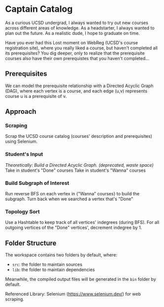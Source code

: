 # Captain Catalog

As a curious UCSD undergrad, I always wanted to try out new courses across 
different areas of knowledge. 
As a headstarter, I always wanted to plan out the future.
As a realistic dude, I hope to graduate on time. 

Have you ever had this Lost moment on WebReg (UCSD's course registration site),
where you really liked a course, but haven't completed all its prerequisites?
You dig deeper, only to realize that the prerequisite courses also have their
own prerequistes that you haven't completed...

## Prerequisites
We can model the prerequisite relationship with a Directed Acyclic Graph (DAG),
where each vertex is a course, and each edge (u,v) represents course u is a prerequisite of v.

## Approach
### Scraping
Scrap the UCSD course catalog (courses' description and prerequisites) using
Selenium. 
### Student's Input
*Theoretically: Build a Directed Acyclic Graph. (deprecated, waste space)*
Take in student's "Done" courses
Take in student's "Wanna" courses
### Build Subgraph of Interest
Run reverse BFS on each vertex in {"Wanna" courses} to build the subgraph. 
Turn back when we searched a vertex that's "Done"
### Topology Sort
Use a Hashtable to keep track of all vertices' indegrees (during BFS).
For all outgoing vertices of the "Done" vertices', decrement indegree by 1.


## Folder Structure

The workspace contains two folders by default, where:

- `src`: the folder to maintain sources
- `lib`: the folder to maintain dependencies

Meanwhile, the compiled output files will be generated in the `bin` folder by default.

Referenced Library: Selenium (https://www.selenium.dev/) for web scraping.

